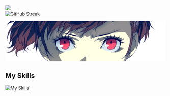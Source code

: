 ![](https://komarev.com/ghpvc/?username=lorenaquintan)<br>
[![GitHub Streak](https://streak-stats.demolab.com/?user=lorenaquintan&theme=dark)](https://git.io/streak-stats)

![](https://github.com/lorenaquintan/lorenaquintan/blob/main/Kotone_Cut_in.webp)<br>
## My Skills
[![My Skills](https://skillicons.dev/icons?i=py,js,html,css,linux,mysql)](https://skillicons.dev)

<!--
**lorenaquintan/lorenaquintan** is a ✨ _special_ ✨ repository because its `README.md` (this file) appears on your GitHub profile.

Here are some ideas to get you started:

- 🔭 I’m currently working on ...
- 🌱 I’m currently learning ...
- 👯 I’m looking to collaborate on ...
- 🤔 I’m looking for help with ...
- 💬 Ask me about ...
- 📫 How to reach me: ...
- 😄 Pronouns: ...
- ⚡ Fun fact: ...
-->
